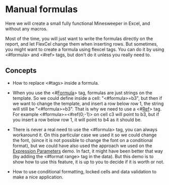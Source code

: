 # Manual formulas

Here we will create a small fully functional Minesweeper in Excel, and
without any macros.

Most of the time, you will just want to write the formulas directly on
the report, and let FlexCel change them when inserting rows. But
sometimes, you might want to create a formula using flexcel tags. You
can do it by using \<\#formula\> and \<\#ref\> tags, but don\'t do it
unless you really need to.

## Concepts

- How to replace \<\#tags\> inside a formula.

- When you use the \<\#[Formula](https://download.tmssoftware.com/flexcel/doc/net/guides/reports-tag-reference.html#formula)\> tag, formulas are just strings on the
  template. So we could define inside a cell: \"\<\#formula\>=b3\",
  but then if we want to change the template, and insert a row below
  row 1, the string will still be \"\<\#formula\>=b3\". That is why
  we need to use a \<\#[Ref](https://download.tmssoftware.com/flexcel/doc/net/guides/reports-tag-reference.html#ref)\> tag. For example
  \<\#formula\>=\<\#ref(0;-1)\> on cell c3 will point to b3, but if
  you insert a row below row 1, it will point to b4 as it should be.

- There is never a real need to use the \<\#formula\> tag, you can
  always workaround it. On this particular case we used it so we
  could change the font, (since it is not possible to change the
  font on a conditional format), but we could have also used the
  approach we used on the [Expression Parameters](https://download.tmssoftware.com/flexcel/doc/net/samples/vb/netframework/reports/expression-parameters/index.html) demo. In fact,
  it might have been better that way (by adding the \<\#format
  range\> tag in the data). But this demo is to show how to use this
  feature, it is up to you to decide if it is worth or not.

- How to use conditional formatting, locked cells and data validation
  to make a nice application.
